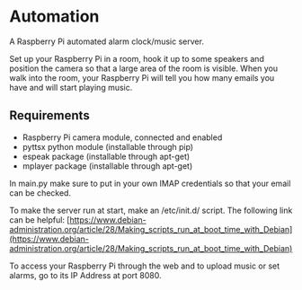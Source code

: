 # Automation
A Raspberry Pi automated alarm clock/music server.

Set up your Raspberry Pi in a room, hook it up to some speakers and position the camera so that a large area of the room is visible. When you walk into the room, your Raspberry Pi will tell you how many emails you have and will start playing music.

## Requirements

* Raspberry Pi camera module, connected and enabled
* pyttsx python module (installable through pip)
* espeak package (installable through apt-get)
* mplayer package (installable through apt-get)

In main.py make sure to put in your own IMAP credentials so that your email can be checked.

To make the server run at start, make an /etc/init.d/ script. The following link can be helpful: [https://www.debian-administration.org/article/28/Making_scripts_run_at_boot_time_with_Debian](https://www.debian-administration.org/article/28/Making_scripts_run_at_boot_time_with_Debian)

To access your Raspberry Pi through the web and to upload music or set alarms, go to its IP Address at port 8080.
